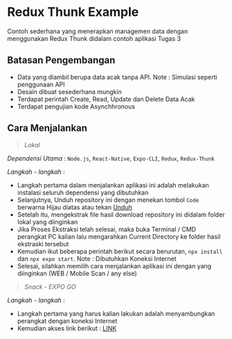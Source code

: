 # Redux Thunk Example

Contoh sederhana yang menerapkan managemen data dengan menggunakan Redux Thunk didalam contoh aplikasi Tugas 3

## Batasan Pengembangan
- Data yang diambil berupa data acak tanpa API. Note : Simulasi seperti penggunaan API
- Desain dibuat sesederhana mungkin
- Terdapat perintah Create, Read, Update dan Delete Data Acak
- Terdapat pengujian kode Asynchhronous

## Cara Menjalankan

> *Lokal*

*Dependensi Utama* : `Node.js`, `React-Native`, `Expo-CLI`, `Redux`, `Redux-Thunk`

*Langkah - langkah* :
- Langkah pertama dalam menjalankan aplikasi ini adalah melakukan instalasi seluruh dependensi yang dibutuhkan
- Selanjutnya, Unduh repository ini dengan menekan tombol `Code` berwarna Hijau diatas atau tekan [Unduh](https://github.com/aareii/Tugas4_PAM_Thunk/archive/refs/heads/main.zip)
- Setelah itu, mengekstrak file hasil download repository ini didalam folder lokal yang diinginkan
- Jika Proses Ekstraksi telah selesai, maka buka Terminal / CMD perangkat PC kalian lalu mengarahkan Current Directory ke folder hasil ekstraski tersebut
- Kemudian ikut beberapa perintah berikut secara berurutan, `npx install` dan `npx expo start`. Note : Dibutuhkan Koneksi Internet
- Selesai, silahkan memilih cara menjalankan aplikasi ini dengan yang diinginkan (WEB / Mobile Scan / any else)

> *Snack - EXPO GO*

*Langkah - langkah* :
- Langkah pertama yang harus kalian lakukan adalah menyambungkan perangkat dengan koneksi Internet
- Kemudian akses link berikut : [LINK](https://snack.expo.dev/@aareii/tugas4thunk)
